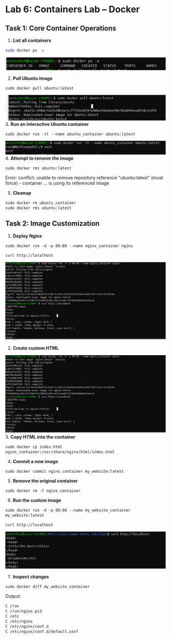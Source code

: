 # Lab 6: Containers Lab – Docker

## Task 1: Core Container Operations

1. **List all containers**  
 ```bash
 sudo docker ps -a
```
![dockerps](screenshots/dockerps.PNG)


2. **Pull Ubuntu image**
 ```
 sudo docker pull ubuntu:latest
  ```
![dockerpull](screenshots/dockerpull.PNG)  
3. **Run an interactive Ubuntu container**
   ```
   sudo docker run -it --name ubuntu_container ubuntu:latest
   ```
![root](screenshots/root.PNG)  
4. **Attempt to remove the image**
 ```
 sudo docker rmi ubuntu:latest
  ```
  Error: conflict: unable to remove repository reference "ubuntu:latest" (must force) - container … is using its referenced image

5. **Cleanup**
```
sudo docker rm ubuntu_container
sudo docker rmi ubuntu:latest
```

## Task 2: Image Customization

1.  **Deploy Nginx**
```
sudo docker run -d -p 80:80 --name nginx_container nginx
```

```
curl http://localhost
```
![welcomnginx](screenshots/welcomnginx.PNG)  


2. **Create custom HTML**

![welcomnginx](screenshots/welcomnginx.PNG)  
3. **Copy HTML into the container**
```
sudo docker cp index.html nginx_container:/usr/share/nginx/html/index.html
```
4.  **Commit a new image**
```
sudo docker commit nginx_container my_website:latest
```
5.  **Remove the original container**
```
sudo docker rm -f nginx_container
```
6. **Run the custom image**
```
sudo docker run -d -p 80:80 --name my_website_container my_website:latest
```
```
curl http://localhost
```
![web](screenshots/web.PNG)  


7. **Inspect changes**
```
sudo docker diff my_website_container
```
Output:
```
C /run
C /run/nginx.pid
C /etc
C /etc/nginx
C /etc/nginx/conf.d
C /etc/nginx/conf.d/default.conf
```
